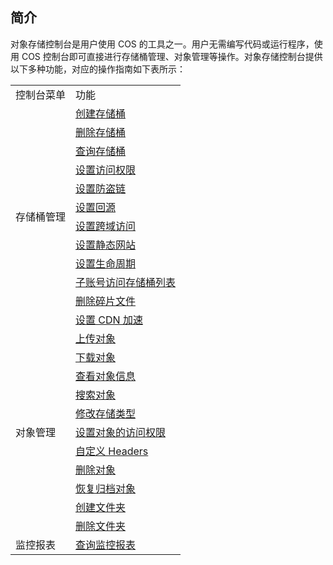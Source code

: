 ## 简介
对象存储控制台是用户使用 COS 的工具之一。用户无需编写代码或运行程序，使用 COS 控制台即可直接进行存储桶管理、对象管理等操作。对象存储控制台提供以下多种功能，对应的操作指南如下表所示：

<table>
   <tr>
      <td >控制台菜单</td>
      <td>功能</td>
   </tr>
   <tr>
      <td rowspan="12">存储桶管理</td>
			<td><a href="https://cloud.tencent.com/document/product/436/13309">创建存储桶</a></td>
			   <tr>
      <td><a href="https://cloud.tencent.com/document/product/436/32433">删除存储桶</a></td>
   </tr>
   </tr>
   <tr>
      <td><a href="https://cloud.tencent.com/document/product/436/13313">查询存储桶</a></td>
   </tr>
   <tr>
      <td><a href="https://cloud.tencent.com/document/product/436/13315">设置访问权限</a></td>
   </tr>
   <tr>
      <td><a href="https://cloud.tencent.com/document/product/436/13319">设置防盗链</a></td>
   </tr>
   <tr>
      <td><a href="https://cloud.tencent.com/document/product/436/13310">设置回源</a></td>
   </tr>
   <tr>
      <td><a href="https://cloud.tencent.com/document/product/436/13318">设置跨域访问</a></td>
   </tr>
   <tr>
      <td><a href="https://cloud.tencent.com/document/product/436/14984">设置静态网站</a></td>
   </tr>
   <tr>
      <td><a href="https://cloud.tencent.com/document/product/436/14605">设置生命周期</a></td>
   </tr>
   <tr>
      <td><a href="https://cloud.tencent.com/document/product/436/17061">子账号访问存储桶列表</a></td>
   </tr>
	 <tr>
      <td><a href="https://cloud.tencent.com/document/product/436/17313">删除碎片文件</a></td>
   </tr>
	 	 <tr>
      <td><a href="https://cloud.tencent.com/document/product/436/18424">设置 CDN 加速</a></td>
   </tr>
   <tr>
      <td rowspan="11">对象管理</td>
      <td><a href="https://cloud.tencent.com/document/product/436/13321">上传对象</a></td>
   </tr>
   <tr>
      <td><a href="https://cloud.tencent.com/document/product/436/13322">下载对象</a></td>
   </tr>
   <tr>
      <td><a href="https://cloud.tencent.com/document/product/436/13326">查看对象信息</a></td>
   </tr>
   <tr>
      <td><a href="https://cloud.tencent.com/document/product/436/13325">搜索对象</a></td>
   </tr>
   <tr>
      <td><a href="https://cloud.tencent.com/document/product/436/33492">修改存储类型</a></td>
   </tr>
   <tr>
      <td><a href="https://cloud.tencent.com/document/product/436/13327">设置对象的访问权限</a></td>
   </tr>
   <tr>
      <td><a href="https://cloud.tencent.com/document/product/436/13361">自定义 Headers</a></td>
   </tr>
   <tr>
      <td><a href="https://cloud.tencent.com/document/product/436/13323">删除对象</a></td>
   </tr>
	  <tr>
      <td><a href="https://cloud.tencent.com/document/product/436/32430">恢复归档对象</a></td>
   </tr>
   <tr>
      <td><a href="https://cloud.tencent.com/document/product/436/13329">创建文件夹</a></td>
   </tr>
   <tr>
      <td><a href="https://cloud.tencent.com/document/product/436/13330">删除文件夹</a></td>
   </tr>
   <tr>
      <td>监控报表</td>
      <td><a href="https://cloud.tencent.com/document/product/436/13332">查询监控报表</a></td>
   </tr>
   </tr>
</table>
